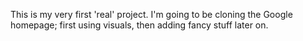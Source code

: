 This is my very first 'real' project. I'm going to be cloning the Google homepage; first using visuals, then adding fancy stuff later on.